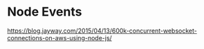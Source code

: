 # Node Events

https://blog.jayway.com/2015/04/13/600k-concurrent-websocket-connections-on-aws-using-node-js/
